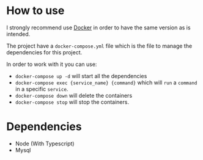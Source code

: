 # How to use

I strongly recommend use [Docker](https://www.docker.com) in order to have the same version as is intended.


The project have a `docker-compose.yml` file which is the file to manage the dependencies for this project.


In order to work with it you can use:

* `docker-compose up -d` will start all the dependencies
* `docker-compose exec {service_name} {command}` which will `run` a `command` in a specific `service`.
* `docker-compose down` will delete the containers
* `docker-compose stop` will stop the containers.

# Dependencies

* Node (With Typescript)
* Mysql
